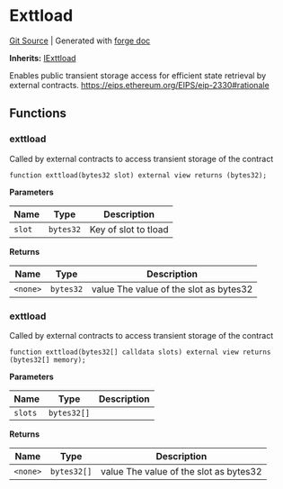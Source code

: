 # Exttload
[Git Source](https://github.com/Uniswap/v4-core/blob/1141642f8ba4665a50660886a8a8401526677045/src/Exttload.sol)
| Generated with [forge doc](https://book.getfoundry.sh/reference/forge/forge-doc)

**Inherits:**
[IExttload](contracts/v4/reference/core/interfaces/IExttload.md)

Enables public transient storage access for efficient state retrieval by external contracts.
https://eips.ethereum.org/EIPS/eip-2330#rationale


## Functions
### exttload

Called by external contracts to access transient storage of the contract


```solidity
function exttload(bytes32 slot) external view returns (bytes32);
```
**Parameters**

|Name|Type|Description|
|----|----|-----------|
|`slot`|`bytes32`|Key of slot to tload|

**Returns**

|Name|Type|Description|
|----|----|-----------|
|`<none>`|`bytes32`|value The value of the slot as bytes32|


### exttload

Called by external contracts to access transient storage of the contract


```solidity
function exttload(bytes32[] calldata slots) external view returns (bytes32[] memory);
```
**Parameters**

|Name|Type|Description|
|----|----|-----------|
|`slots`|`bytes32[]`||

**Returns**

|Name|Type|Description|
|----|----|-----------|
|`<none>`|`bytes32[]`|value The value of the slot as bytes32|


